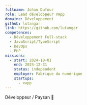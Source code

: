```yaml
---
fullname: Johan Dufour
role: Lead développeur VApp
domaine: Développement
github: lutangar
link: https://github.com/lutangar
competences:
  - Développement Full-stack
  - JavaScript/TypeScript
  - DevOps
  - PHP
missions:
  - start: 2024-10-01
    end: 2024-12-31
    status: independent
    employer: Fabrique du numérique
    startups:
      - vapp
---
```

Développeur / Paysan 🌳
